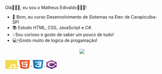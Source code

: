 Olá🙋🏼‍♂️, eu sou o Matheus Edivaldo🙋🏼‍♂!

- 📘 Bom, eu curso Desenvolvimento de Sistemas na Etec de Carapicuíba-SP!
- 📚 Estudo HTML, CSS, JavaScript e C#.
- 💡Sou curioso e gosto de saber um pouco de tudo!
- 💻🖱Gosto muito de logíca de progamação!

<div align="center">
  <a href="https://github.com/matheusedivaldo">
  <img height="180em" src="https://github-readme-stats.vercel.app/api?username=matheusedivaldo&show_icons=true&theme=dark&include_all_commits=true&count_private=true"/>
</div>
  <div style="display: inline_block"><br>
  <img align="center" alt="Rafa-Js" height="30" width="40" src="https://raw.githubusercontent.com/devicons/devicon/master/icons/javascript/javascript-plain.svg">
  <img align="center" alt="Rafa-HTML" height="30" width="40" src="https://raw.githubusercontent.com/devicons/devicon/master/icons/html5/html5-original.svg">
  <img align="center" alt="Rafa-CSS" height="30" width="40" src="https://raw.githubusercontent.com/devicons/devicon/master/icons/css3/css3-original.svg">
  <img align="center" alt="Rafa-Csharp" height="30" width="40" src="https://raw.githubusercontent.com/devicons/devicon/master/icons/csharp/csharp-original.svg">
</div>
